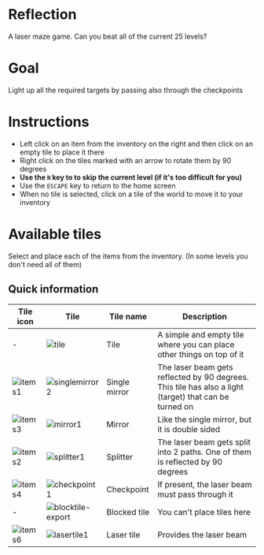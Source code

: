 # Reflection
A laser maze game. Can you beat all of the current 25 levels?

# Goal
Light up all the required targets by passing also through the checkpoints

# Instructions
* Left click on an item from the inventory on the right and then click on an empty tile to place it there
* Right click on the tiles marked with an arrow to rotate them by 90 degrees
* **Use the `N` key to to skip the current level (if it's too difficult for you)**
* Use the `ESCAPE` key to return to the home screen
* When no tile is selected, click on a tile of the world to move it to your inventory

# Available tiles
Select and place each of the items from the inventory. (In some levels you don't need all of them)
## Quick information
| Tile icon | Tile | Tile name | Description |
| --- | --- | --- | --- |
| - | ![tile](https://github.com/OrangoMango/Reflection/assets/61402409/c7b42bac-9f33-4864-8bb9-5cbcfd4fbeee)| Tile | A simple and empty tile where you can place other things on top of it |
| ![items1](https://github.com/OrangoMango/Reflection/assets/61402409/6d687ce2-9aed-4dfe-ab05-da4d8fbffce5) | ![singlemirror2](https://github.com/OrangoMango/Reflection/assets/61402409/be5fea3f-8dfb-4b3a-8d59-73a68e38e183) | Single mirror | The laser beam gets reflected by 90 degrees. This tile has also a light (target) that can be turned on |
| ![items3](https://github.com/OrangoMango/Reflection/assets/61402409/9f15da11-59ec-4a0c-8d94-a8a1f6fcb76a) | ![mirror1](https://github.com/OrangoMango/Reflection/assets/61402409/7348758b-ec47-42a2-b7d2-10e4b6a51d02) | Mirror | Like the single mirror, but it is double sided |
| ![items2](https://github.com/OrangoMango/Reflection/assets/61402409/aa7c478d-4447-48e0-814f-62fd00805f3f) | ![splitter1](https://github.com/OrangoMango/Reflection/assets/61402409/861b76ce-1d17-4ba2-b197-6513cb9eda44) | Splitter | The laser beam gets split into 2 paths. One of them is reflected by 90 degrees |
| ![items4](https://github.com/OrangoMango/Reflection/assets/61402409/2bec9466-a8f4-4b35-9e23-6b2ea3845ea5)| ![checkpoint1](https://github.com/OrangoMango/Reflection/assets/61402409/4fe88697-72b0-43da-a605-e56fdaee5b8d) | Checkpoint | If present, the laser beam must pass through it |
| - | ![blocktile-export](https://github.com/OrangoMango/Reflection/assets/61402409/a78969e5-d194-4b90-b6fe-ecfa0f2de63e) | Blocked tile | You can't place tiles here |
| ![items6](https://github.com/OrangoMango/Reflection/assets/61402409/5ebaa668-19d1-4107-acfe-b37295b021ea) | ![lasertile1](https://github.com/OrangoMango/Reflection/assets/61402409/8ca55a82-94c3-43af-913c-3c3f2110c2e3) | Laser tile | Provides the laser beam |
